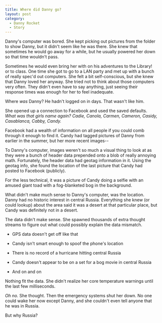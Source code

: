 ```yaml
---
title: Where did Danny go?
layout: post
category:
  - Danny Rocket
  - Story
---
```

Danny's computer was bored. She kept picking out pictures from the folder to show Danny, but it didn't seem like he was there. She knew that sometimes he would go away for a while, but he usually powered her down so that time wouldn't pass.

Sometimes he would even bring her with on his adventures to the Library! or to class. One time she got to go to a LAN party and met up with a bunch of really spec'd out computers. She felt a bit self-conscious, but she knew that Danny loved her anyway. She tried not to think about those computers very often. They didn't even have to say anything, just seeing their response times was enough for her to feel inadequate.

Where _was_ Danny? He hadn't logged on in days. That wasn't like him.

She opened up a connection to Facebook and used the saved defaults. _What was that girls name again? Cadie, Canola, Carmen, Cameron, Casidy, Casablanca, Cabby, Candy._

Facebook had a wealth of information on all people if you could comb through it enough to find it. Candy had tagged pictures of Danny from earlier in the summer, but her more recent images--

To Danny's computer, images weren't so much a visual thing to look at as they were a bunch of header data prepended onto a blob of really annoying math. Fortunately, the header data had geotag information in it. Using the geotag info, she found the location of the last picture that Candy had posted to Facebook (publicly).

For the less technical, it was a picture of Candy doing a selfie with an amused giant toad with a fog-blanketed bog in the background.

What didn't make much sense to Danny's computer, was the location. Danny had no historic interest in central Russia. Everything she knew (or could lookup) about the area said it was a desert at that particular place, but Candy was definitely not in a desert.

The data didn't make sense. She spawned thousands of extra thought streams to figure out what could possibly explain the data mismatch.
  
* GPS data doesn't get off like that
  
* Candy isn't smart enough to spoof the phone's location
  
* There is no record of a hurricane hitting central Russia
  
* Candy doesn't appear to be on a set for a bog movie in central Russia
  
* And on and on

Nothing fit the data. She didn't realize her core temperature warnings until the last few milliseconds.

_Oh no._ She thought. Then the emergency systems shut her down. No one could wake her now except Danny, and she couldn't even tell anyone that he was in Russia.

But why Russia?